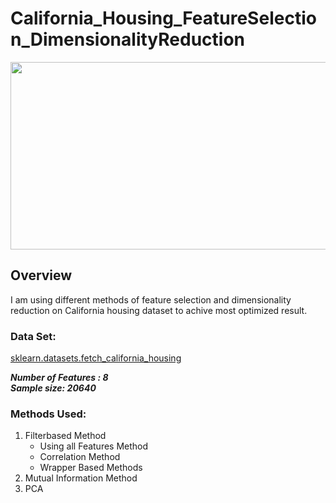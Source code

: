 # California_Housing_FeatureSelection_DimensionalityReduction

<img src="https://github.com/skp163/California_Housing_FeatureSelection_DimensionalityReduction/blob/main/Assets/Feature%20Selection%20%26%20Dimensionality%20Reduction%20(1).gif" width="800" height="300" />

## Overview
I am using different methods of feature selection and dimensionality reduction on California housing dataset to achive most optimized result. 

### Data Set: <br/>
[sklearn.datasets.fetch_california_housing](https://scikit-learn.org/stable/modules/generated/sklearn.datasets.fetch_california_housing.html)

***Number of Features : 8*** <br/>
***Sample size: 20640***

### Methods Used:
1. Filterbased Method
    - Using all Features Method
    - Correlation Method
    - Wrapper Based Methods
2. Mutual Information Method
3. PCA



